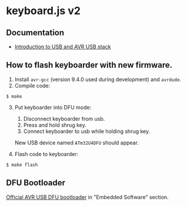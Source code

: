 # keyboard.js v2

## Documentation
* [Introduction to USB and AVR USB stack](https://kampi.gitbook.io/avr/lets-use-usb)

## How to flash keyboarder with new firmware.
1. Install `avr-gcc` (version 9.4.0 used during development) and `avrdude`.
2. Compile code:
```
$ make 
```
3. Put keyboarder into DFU mode:
    1. Disconnect keyboarder from usb.
    2. Press and hold shrug key.
    3. Connect keyboarder to usb while holding shrug key.

    New USB device named `ATm32U4DFU` should appear.
4. Flash code to keyboarder:
```
$ make flash
```

## DFU Bootloader
[Official AVR USB DFU bootloader](https://www.microchip.com/en-us/product/atmega32u4) 
in "Embedded Software" section.